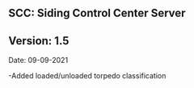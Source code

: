 SCC: Siding Control Center Server 
---------------------------------

Version: 1.5
------------
Date: 09-09-2021

-Added loaded/unloaded torpedo classification
